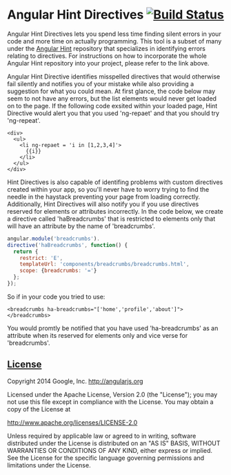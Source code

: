 Angular Hint Directives [![Build Status](https://travis-ci.org/angular/angular-hint-directives.svg?branch=master)](https://travis-ci.org/angular/angular-hint-directives)
==================

Angular Hint Directives lets you spend less time finding silent errors in your code and more time on actually programming. This tool is a subset of many under the [Angular Hint](https://github.com/angular/angular-hint) repository that specializes in identifying errors relating to directives. For instructions on how to incorporate the whole Angular Hint repository into your project, please refer to the link above.

Angular Hint Directive identifies misspelled directives that would otherwise fail silently and notifies you of your mistake while also providing a suggestion for what you could mean. At first glance, the code below may seem to not have any errors, but the list elements would never get loaded on to the page. If the following code exsited within your loaded page, Hint Directive would alert you that you used 'ng-repaet' and that you should try 'ng-repeat'.
```
<div>
  <ul>
    <li ng-repaet = 'i in [1,2,3,4]'> 
      {{i}}
    </li> 
  </ul>
</div>
```

Hint Directives is also capable of identifing problems with custom directives created within your app, so you'll never have to worry trying to find the needle in the haystack preventing your page from loading correctly. Additionally, Hint Directives will also notify you if you use directives reserved for elements or attributes incorrectly. In the code below, we create a directive called 'haBreadcrumbs' that is restricted to elements only that will have an attribute by the name of 'breadcrumbs'.
```javascript
angular.module('breadcrumbs').
directive('haBreadcrumbs', function() {
  return {
    restrict: 'E',
    templateUrl: 'components/breadcrumbs/breadcrumbs.html',
    scope: {breadcrumbs: '='}
  };
});
```
So if in your code you tried to use:
```
<breadcrumbs ha-breadcrumbs="['home','profile','about']"> </breadcrumbs>
```
You would promtly be notified that you have used 'ha-breadcrumbs' as an attribute when its reserved for elements only and vice verse for 'breadcrumbs'.

## [License](LICENSE)

Copyright 2014 Google, Inc. http://angularjs.org

Licensed under the Apache License, Version 2.0 (the "License");
you may not use this file except in compliance with the License.
You may obtain a copy of the License at

   http://www.apache.org/licenses/LICENSE-2.0

Unless required by applicable law or agreed to in writing, software
distributed under the License is distributed on an "AS IS" BASIS,
WITHOUT WARRANTIES OR CONDITIONS OF ANY KIND, either express or implied.
See the License for the specific language governing permissions and
limitations under the License.
